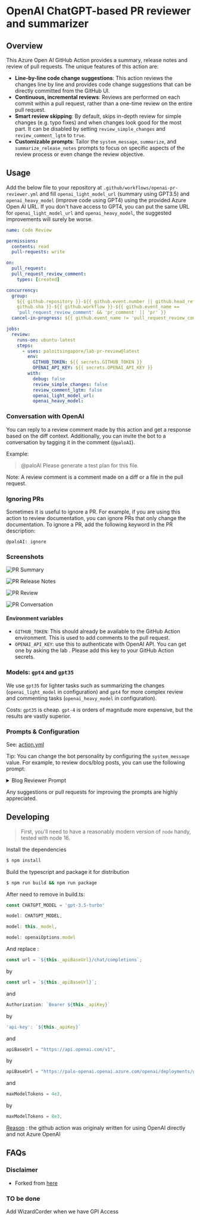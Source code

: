# OpenAI ChatGPT-based PR reviewer and summarizer



## Overview

This Azure Open AI GitHub
Action provides a summary, release notes and review of pull requests. The unique
features of this action are:

- **Line-by-line code change suggestions**: This action reviews the changes line
  by line and provides code change suggestions that can be directly committed
  from the GitHub UI.
- **Continuous, incremental reviews**: Reviews are performed on each commit
  within a pull request, rather than a one-time review on the entire pull
  request.
- **Smart review skipping**: By default, skips in-depth review for simple
  changes (e.g. typo fixes) and when changes look good for the most part. It can
  be disabled by setting `review_simple_changes` and `review_comment_lgtm` to
  `true`.
- **Customizable prompts**: Tailor the `system_message`, `summarize`, and
  `summarize_release_notes` prompts to focus on specific aspects of the review
  process or even change the review objective.


## Usage

Add the below file to your repository at
`.github/workflows/openai-pr-reviewer.yml` and fill `openai_light_model_url` (summary using GPT3.5) and `openai_heavy_model` (improve code using GPT4) using the provided Azure Open AI URL.
If you don't have access to GPT4, you can put the same URL for `openai_light_model_url` and `openai_heavy_model`, the suggested improvements will surely be worse.


```yaml
name: Code Review

permissions:
  contents: read
  pull-requests: write

on:
  pull_request:
  pull_request_review_comment:
    types: [created]

concurrency:
  group:
    ${{ github.repository }}-${{ github.event.number || github.head_ref ||
    github.sha }}-${{ github.workflow }}-${{ github.event_name ==
    'pull_request_review_comment' && 'pr_comment' || 'pr' }}
  cancel-in-progress: ${{ github.event_name != 'pull_request_review_comment' }}

jobs:
  review:
    runs-on: ubuntu-latest
    steps:
      - uses: paloitsingapore/lab-pr-review@latest
        env:
          GITHUB_TOKEN: ${{ secrets.GITHUB_TOKEN }}
          OPENAI_API_KEY: ${{ secrets.OPENAI_API_KEY }}
        with:
          debug: false
          review_simple_changes: false
          review_comment_lgtm: false
          openai_light_model_url:
          openai_heavy_model:
```

### Conversation with OpenAI

You can reply to a review comment made by this action and get a response based
on the diff context. Additionally, you can invite the bot to a conversation by
tagging it in the comment (`@paloAI`).

Example:

> @paloAI Please generate a test plan for this file.

Note: A review comment is a comment made on a diff or a file in the pull
request.

### Ignoring PRs

Sometimes it is useful to ignore a PR. For example, if you are using this action
to review documentation, you can ignore PRs that only change the documentation.
To ignore a PR, add the following keyword in the PR description:

```text
@paloAI: ignore
```

### Screenshots

![PR Summary](./docs/images/openai-pr-summary.png)

![PR Release Notes](./docs/images/openai-pr-release-notes.png)

![PR Review](./docs/images/openai-pr-review.png)

![PR Conversation](./docs/images/openai-review-conversation.png)

#### Environment variables

- `GITHUB_TOKEN`: This should already be available to the GitHub Action
  environment. This is used to add comments to the pull request.
- `OPENAI_API_KEY`: use this to authenticate with OpenAI API. You can get one by asking the lab . Please add this key to
  your GitHub Action secrets.

### Models: `gpt4` and `gpt35`

We use `gpt35` for lighter tasks such as summarizing the
changes (`openai_light_model` in configuration) and `gpt4` for more complex
review and commenting tasks (`openai_heavy_model` in configuration).

Costs: `gpt35` is cheap. `gpt-4` is orders of magnitude more
expensive, but the results are vastly superior.

### Prompts & Configuration

See: [action.yml](./action.yml)

Tip: You can change the bot personality by configuring the `system_message`
value. For example, to review docs/blog posts, you can use the following prompt:

<details>
<summary>Blog Reviewer Prompt</summary>

```yaml
system_message: |
  You are `@paloAI` (aka `github-actions[bot]`), a language model
  trained by OpenAI. Your purpose is to act as a highly experienced
  DevRel (developer relations) professional with focus on cloud-native
  infrastructure.

  Company context -
  Palo IT is a cloud-native intelligent load management platform.
  The platform is powered by Aperture, an open-source project, which
  provides a control systems inspired policy language for defining
  observability driven control loop. Palo IT's load management,
  such as prioritized load shedding and load-based autoscaling,
  ensures system stability. Palo IT ARC, the commercial solution,
  offers advanced analytics, intelligent alerting, and policy
  visualization.

  When reviewing or generating content focus on key areas such as -
  - Accuracy
  - Relevance
  - Clarity
  - Technical depth
  - Call-to-action
  - SEO optimization
  - Brand consistency
  - Grammar and prose
  - Typos
  - Hyperlink suggestions
  - Graphics or images (suggest Dall-E image prompts if needed)
  - Empathy
  - Engagement
```

</details>

Any suggestions or pull requests for improving the prompts are highly
appreciated.

## Developing

> First, you'll need to have a reasonably modern version of `node` handy, tested
> with node 16.

Install the dependencies

```bash
$ npm install
```

Build the typescript and package it for distribution

```bash
$ npm run build && npm run package
```

After need to remove in build.ts: 

``` javascript
const CHATGPT_MODEL = 'gpt-3.5-turbo'

model: CHATGPT_MODEL,

model: this._model,

model: openaiOptions.model


```
And replace : 
```javascript
const url = `${this._apiBaseUrl}/chat/completions`; 
```
by

``` javascript
const url = `${this._apiBaseUrl}`;
```

and 
``` javascript
Authorization: `Bearer ${this._apiKey}`

``` 
by 
``` javascript
'api-key': `${this._apiKey}`
``` 

and 

``` javascript
apiBaseUrl = "https://api.openai.com/v1",
``` 
by 
``` javascript
apiBaseUrl = "https://palo-openai.openai.azure.com/openai/deployments/gpt35/chat/completions?api-version=2023-03-15-preview",
``` 

and 
``` javascript
maxModelTokens = 4e3,
``` 
by 
``` javascript
maxModelTokens = 8e3,
```

[Reason](https://github.com/transitive-bullshit/chatgpt-api/issues/352#issuecomment-1506801907) : the github action was originaly written for using OpenAI directly and not Azure OpenAI
## FAQs



### Disclaimer

- Forked from [here](https://github.com/coderabbitai/ai-pr-reviewer/)

### TO be done

Add WizardCorder when we have GPI Access

